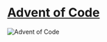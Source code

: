# [Advent of Code](https://adventofcode.com/)
![Advent of Code](https://repository-images.githubusercontent.com/112706767/160be980-3b1a-11eb-9dbe-439a40adfa99)

